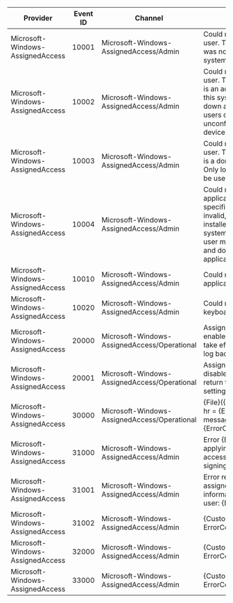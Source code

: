 Provider                          |  Event ID  |  Channel                                       |  Message
----------------------------------|------------|------------------------------------------------|-------------------------------------------------------------------------------------------------------------------------------------------------------------------------------------
Microsoft-Windows-AssignedAccess  |  10001     |  Microsoft-Windows-AssignedAccess/Admin        |  Could not configure user. The specified SID was not found on this system.
Microsoft-Windows-AssignedAccess  |  10002     |  Microsoft-Windows-AssignedAccess/Admin        |  Could not configure user. The specified SID is an administrator on this system. Locking down administrator users could lead to unconfigurable devices.
Microsoft-Windows-AssignedAccess  |  10003     |  Microsoft-Windows-AssignedAccess/Admin        |  Could not configure user. The specified SID is a domain account.  Only local accounts can be used.
Microsoft-Windows-AssignedAccess  |  10004     |  Microsoft-Windows-AssignedAccess/Admin        |  Could not configure application. The specified AppID may be invalid, or is not installed on this system. The specified user may need to log in and download this application first.
Microsoft-Windows-AssignedAccess  |  10010     |  Microsoft-Windows-AssignedAccess/Admin        |  Could not configure application launching.
Microsoft-Windows-AssignedAccess  |  10020     |  Microsoft-Windows-AssignedAccess/Admin        |  Could not configure keyboard filtering.
Microsoft-Windows-AssignedAccess  |  20000     |  Microsoft-Windows-AssignedAccess/Operational  |  Assigned Access is enabled. For settings to take effect, log off and log back in as this user.
Microsoft-Windows-AssignedAccess  |  20001     |  Microsoft-Windows-AssignedAccess/Operational  |  Assigned Access is disabled.  System will return to original settings.
Microsoft-Windows-AssignedAccess  |  30000     |  Microsoft-Windows-AssignedAccess/Operational  |  {File}({LineNumber}), hr = {ErrorCode}, message = {ErrorCodeExpanded}
Microsoft-Windows-AssignedAccess  |  31000     |  Microsoft-Windows-AssignedAccess/Admin        |  Error {ErrorCode} applying assigned access for current user, signing out...
Microsoft-Windows-AssignedAccess  |  31001     |  Microsoft-Windows-AssignedAccess/Admin        |  Error retrieving assigned access user information for current user: {ErrorCode}
Microsoft-Windows-AssignedAccess  |  31002     |  Microsoft-Windows-AssignedAccess/Admin        |  {Custom}, ErrorCode({ErrorCode})
Microsoft-Windows-AssignedAccess  |  32000     |  Microsoft-Windows-AssignedAccess/Admin        |  {Custom}, ErrorCode({ErrorCode})
Microsoft-Windows-AssignedAccess  |  33000     |  Microsoft-Windows-AssignedAccess/Admin        |  {Custom}, ErrorCode({ErrorCode})